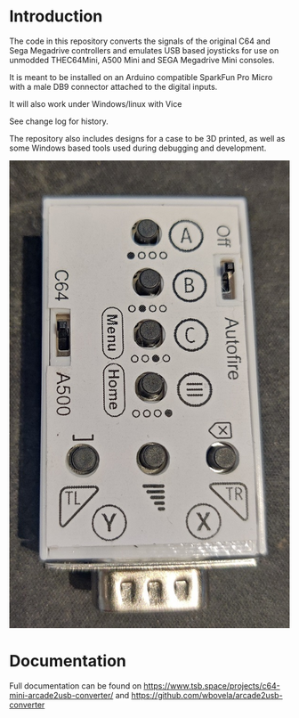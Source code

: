 Introduction
============
The code in this repository converts the signals of the original C64 and Sega Megadrive controllers and emulates USB based joysticks for use on unmodded THEC64Mini, A500 Mini and SEGA Megadrive Mini consoles. 

It is meant to be installed on an Arduino compatible SparkFun Pro Micro with a male DB9 connector attached to the digital inputs.

It will also work under Windows/linux with Vice

See change log for history.

The repository also includes designs for a case to be 3D printed, as well as some Windows based tools used during debugging and development.

![Picture of case with label](https://github.com/rainisto/arcade2usb-converter/blob/new-buttons/IMG_20231115_174526.jpg?raw=true)

Documentation
=============
Full documentation can be found on https://www.tsb.space/projects/c64-mini-arcade2usb-converter/ and https://github.com/wbovela/arcade2usb-converter


